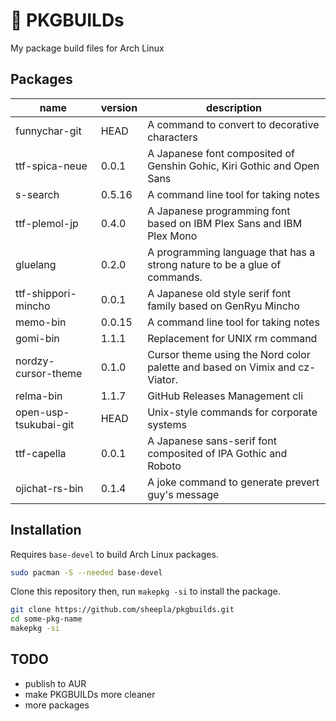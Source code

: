 # 🔺 PKGBUILDs

My package build files for Arch Linux

## Packages

| name | version | description |
|------|---------|-------------|
| funnychar-git | HEAD | A command to convert to decorative characters |
| ttf-spica-neue | 0.0.1 | A Japanese font composited of Genshin Gohic, Kiri Gothic and Open Sans |
| s-search | 0.5.16 | A command line tool for taking notes |
| ttf-plemol-jp | 0.4.0 | A Japanese programming font based on IBM Plex Sans and IBM Plex Mono |
| gluelang | 0.2.0 | A programming language that has a strong nature to be a glue of commands. |
| ttf-shippori-mincho | 0.0.1 | A Japanese old style serif font family based on GenRyu Mincho |
| memo-bin | 0.0.15 | A command line tool for taking notes |
| gomi-bin | 1.1.1 | Replacement for UNIX rm command |
| nordzy-cursor-theme | 0.1.0 | Cursor theme using the Nord color palette and based on Vimix and cz-Viator. |
| relma-bin | 1.1.7 | GitHub Releases Management cli  |
| open-usp-tsukubai-git | HEAD | Unix-style commands for corporate systems |
| ttf-capella | 0.0.1 | A Japanese sans-serif font composited of IPA Gothic and Roboto |
| ojichat-rs-bin | 0.1.4 | A joke command to generate prevert guy's message |


## Installation

Requires `base-devel` to build Arch Linux packages.

```bash
sudo pacman -S --needed base-devel
```

Clone this repository then, run `makepkg -si` to install the package.

```bash
git clone https://github.com/sheepla/pkgbuilds.git
cd some-pkg-name
makepkg -si
```

## TODO

- publish to AUR
- make PKGBUILDs more cleaner
- more packages

